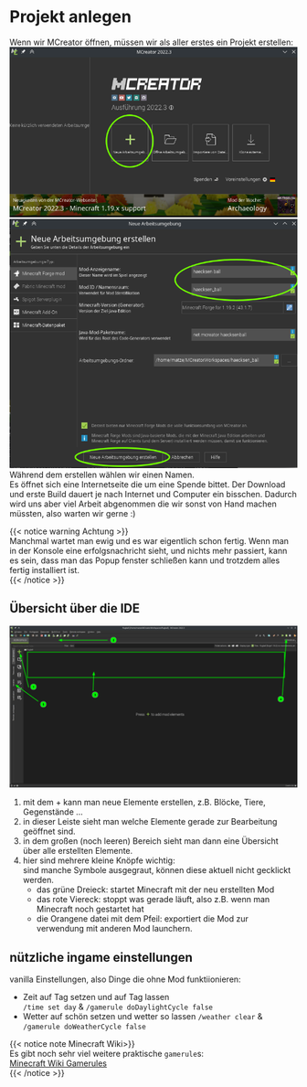# Projekt anlegen
Wenn wir MCreator öffnen, müssen wir als aller erstes ein Projekt erstellen:
![](projekt-anlegen-0.png)
![](projekt-anlegen-1.png)
Während dem erstellen wählen wir einen Namen.  
Es öffnet sich eine Internetseite die um eine Spende bittet.
Der Download und erste Build dauert je nach Internet und Computer ein bisschen. Dadurch wird uns aber viel Arbeit abgenommen die wir sonst von Hand machen müssten, also warten wir gerne :)

{{< notice warning Achtung >}}  
  Manchmal wartet man ewig und es war eigentlich schon fertig. Wenn man in der Konsole eine erfolgsnachricht sieht, und nichts mehr passiert, kann es sein, dass man das Popup fenster schließen kann und trotzdem alles fertig installiert ist.  
{{< /notice >}}

## Übersicht über die IDE
![ide übersicht](ide-uebersicht.png)
1. mit dem + kann man neue Elemente erstellen, z.B. Blöcke, Tiere, Gegenstände ...
2. in dieser Leiste sieht man welche Elemente gerade zur Bearbeitung geöffnet sind.
3. in dem großen (noch leeren) Bereich sieht man dann eine Übersicht über alle erstellten Elemente.
4. hier sind mehrere kleine Knöpfe wichtig:  
    sind manche Symbole ausgegraut, können diese aktuell nicht gecklickt werden.
    - das grüne Dreieck: startet Minecraft mit der neu erstellten Mod
    - das rote Viereck: stoppt was gerade läuft, also z.B. wenn man Minecraft noch gestartet hat
    - die Orangene datei mit dem Pfeil: exportiert die Mod zur verwendung mit anderen Mod launchern.  

## nützliche ingame einstellungen
vanilla Einstellungen, also Dinge die ohne Mod funktiionieren:
- Zeit auf Tag setzen und auf Tag lassen  
`/time set day` & `/gamerule doDaylightCycle false`
- Wetter auf schön setzen und wetter so lassen
`/weather clear` & `/gamerule doWeatherCycle false`
 
{{< notice note Minecraft Wiki>}}  
Es gibt noch sehr viel weitere praktische `gamerule`s:  
[Minecraft Wiki Gamerules](https://minecraft.fandom.com/wiki/Game_rule)  
{{< /notice >}}